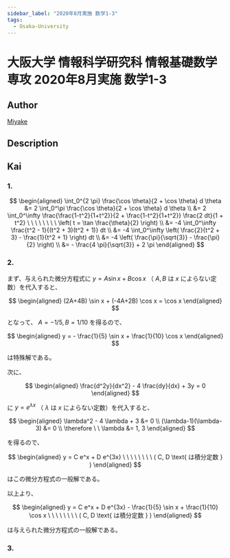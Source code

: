 ```yaml
---
sidebar_label: "2020年8月実施 数学1-3"
tags:
  - Osaka-University
---
```

# 大阪大学 情報科学研究科 情報基礎数学専攻 2020年8月実施 数学1-3

## **Author**
[Miyake](https://miyake.github.io/exams/index.html)

## **Description**

## **Kai**
### 1.

$$
\begin{aligned}
\int_0^{2 \pi} \frac{\cos \theta}{2 + \cos \theta} d \theta
&= 2 \int_0^\pi \frac{\cos \theta}{2 + \cos \theta} d \theta
\\
&= 2 \int_0^\infty \frac{\frac{1-t^2}{1+t^2}}{2 + \frac{1-t^2}{1+t^2}}
\frac{2 dt}{1 + t^2}
\ \ \ \ \ \ \ \ \left( t = \tan \frac{\theta}{2} \right)
\\
&= -4 \int_0^\infty \frac{t^2 - 1}{(t^2 + 3)(t^2 + 1)} dt
\\
&= -4 \int_0^\infty \left( \frac{2}{t^2 + 3} - \frac{1}{t^2 + 1} \right) dt
\\
&= -4 \left( \frac{\pi}{\sqrt{3}} - \frac{\pi}{2} \right)
\\
&= - \frac{4 \pi}{\sqrt{3}} + 2 \pi
\end{aligned}
$$

### 2.
まず、与えられた微分方程式に $y = A \sin x + B \cos x$
（ $A,B$ は $x$ によらない定数）を代入すると、

$$
\begin{aligned}
(2A+4B) \sin x + (-4A+2B) \cos x = \cos x
\end{aligned}
$$

となって、 $A=-1/5, B=1/10$ を得るので、

$$
\begin{aligned}
y = - \frac{1}{5} \sin x + \frac{1}{10} \cos x
\end{aligned}
$$

は特殊解である。

次に、

$$
\begin{aligned}
\frac{d^2y}{dx^2} - 4 \frac{dy}{dx} + 3y = 0
\end{aligned}
$$

に $y = e^{\lambda x}$
（ $\lambda$ は $x$ によらない定数）を代入すると、

$$
\begin{aligned}
\lambda^2 - 4 \lambda + 3 &= 0
\\
(\lambda-1)(\lambda-3) &= 0
\\
\therefore \ \ 
\lambda &= 1, 3
\end{aligned}
$$

を得るので、

$$
\begin{aligned}
y = C e^x + D e^{3x}
\ \ \ \ \ \ \ \ ( C, D \text{ は積分定数 } )
\end{aligned}
$$

はこの微分方程式の一般解である。

以上より、

$$
\begin{aligned}
y = C e^x + D e^{3x} - \frac{1}{5} \sin x + \frac{1}{10} \cos x
\ \ \ \ \ \ \ \ ( C, D \text{ は積分定数 } )
\end{aligned}
$$

は与えられた微分方程式の一般解である。

### 3.